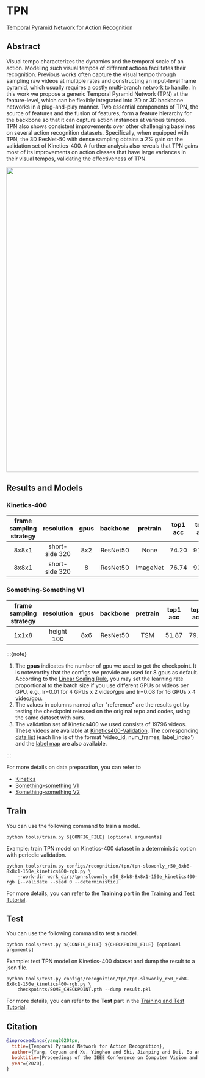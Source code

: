 # TPN

[Temporal Pyramid Network for Action Recognition](https://openaccess.thecvf.com/content_CVPR_2020/html/Yang_Temporal_Pyramid_Network_for_Action_Recognition_CVPR_2020_paper.html)

<!-- [ALGORITHM] -->

## Abstract

<!-- [ABSTRACT] -->

Visual tempo characterizes the dynamics and the temporal scale of an action. Modeling such visual tempos of different actions facilitates their recognition. Previous works often capture the visual tempo through sampling raw videos at multiple rates and constructing an input-level frame pyramid, which usually requires a costly multi-branch network to handle. In this work we propose a generic Temporal Pyramid Network (TPN) at the feature-level, which can be flexibly integrated into 2D or 3D backbone networks in a plug-and-play manner. Two essential components of TPN, the source of features and the fusion of features, form a feature hierarchy for the backbone so that it can capture action instances at various tempos. TPN also shows consistent improvements over other challenging baselines on several action recognition datasets. Specifically, when equipped with TPN, the 3D ResNet-50 with dense sampling obtains a 2% gain on the validation set of Kinetics-400. A further analysis also reveals that TPN gains most of its improvements on action classes that have large variances in their visual tempos, validating the effectiveness of TPN.

<!-- [IMAGE] -->

<div align=center>
<img src="https://user-images.githubusercontent.com/34324155/143018779-1d2a398f-dbd3-405a-87e5-e188b61fcc86.png" width="800"/>
</div>

## Results and Models

### Kinetics-400

| frame sampling strategy |   resolution   | gpus | backbone | pretrain | top1 acc | top5 acc |   reference top1 acc    |   reference top5 acc    | testing protocol  | inference time(video/s) | gpu_mem(M) |    config    |    ckpt    |    log    |
| :---------------------: | :------------: | :--: | :------: | :------: | :------: | :------: | :---------------------: | :---------------------: | :---------------: | :---------------------: | :--------: | :----------: | :--------: | :-------: |
|          8x8x1          | short-side 320 | 8x2  | ResNet50 |   None   |  74.20   |  91.48   |            x            |            x            | 10 clips x 3 crop |            x            |    6916    | [config](/configs/recognition/tpn/tpn-slowonly_r50_8xb8-8x8x1-150e_kinetics400-rgb.py) | [ckpt](https://download.openmmlab.com/mmaction/v1.0/recognition/tpn/tpn-slowonly_r50_8xb8-8x8x1-150e_kinetics400-rgb/tpn-slowonly_r50_8xb8-8x8x1-150e_kinetics400-rgb_20220913-97d0835d.pth) | [log](https://download.openmmlab.com/mmaction/v1.0/recognition/tpn/tpn-slowonly_r50_8xb8-8x8x1-150e_kinetics400-rgb/tpn-slowonly_r50_8xb8-8x8x1-150e_kinetics400-rgb.log) |
|          8x8x1          | short-side 320 |  8   | ResNet50 | ImageNet |  76.74   |  92.57   | [75.49](https://github.com/decisionforce/TPN/blob/master/MODELZOO.md) | [92.05](https://github.com/decisionforce/TPN/blob/master/MODELZOO.md) | 10 clips x 3 crop |            x            |    6916    | [config](/configs/recognition/tpn/tpn-slowonly_imagenet-pretrained-r50_8xb8-8x8x1-150e_kinetics400-rgb.py) | [ckpt](https://download.openmmlab.com/mmaction/v1.0/recognition/tpn/tpn_imagenet_pretrained_slowonly_r50_8x8x1_150e_kinetics_rgb/tpn-slowonly_imagenet-pretrained-r50_8xb8-8x8x1-150e_kinetics400-rgb_20220913-fed3f4c1.pth) | [log](https://download.openmmlab.com/mmaction/v1.0/recognition/tpn/tpn_imagenet_pretrained_slowonly_r50_8x8x1_150e_kinetics_rgb/tpn_imagenet_pretrained_slowonly_r50_8x8x1_150e_kinetics_rgb.log) |

### Something-Something V1

| frame sampling strategy | resolution | gpus | backbone | pretrain | top1 acc | top5 acc | reference top1 acc | reference top5 acc | testing protocol | inference time(video/s) | gpu_mem(M) |      config       |      ckpt       |      log       |
| :---------------------: | :--------: | :--: | :------: | :------: | :------: | :------: | :----------------: | :----------------: | :--------------: | :---------------------: | :--------: | :---------------: | :-------------: | :------------: |
|          1x1x8          | height 100 | 8x6  | ResNet50 |   TSM    |  51.87   |  79.67   |         x          |         x          | 8 clips x 3 crop |            x            |    8828    | [config](/configs/recognition/tpn/tpn-tsm_imagenet-pretrained-r50_8xb8-1x1x8-150e_sthv1-rgb.py) | [ckpt](https://download.openmmlab.com/mmaction/v1.0/recognition/tpn/tpn-tsm_imagenet-pretrained-r50_8xb8-1x1x8-150e_sthv1-rgb/tpn-tsm_imagenet-pretrained-r50_8xb8-1x1x8-150e_sthv1-rgb_20230221-940a3615.pth) | [log](https://download.openmmlab.com/mmaction/v1.0/recognition/tpn/tpn-tsm_imagenet-pretrained-r50_8xb8-1x1x8-150e_sthv1-rgb/tpn-tsm_imagenet-pretrained-r50_8xb8-1x1x8-150e_sthv1-rgb.log) |

:::{note}

1. The **gpus** indicates the number of gpu we used to get the checkpoint. It is noteworthy that the configs we provide are used for 8 gpus as default.
   According to the [Linear Scaling Rule](https://arxiv.org/abs/1706.02677), you may set the learning rate proportional to the batch size if you use different GPUs or videos per GPU,
   e.g., lr=0.01 for 4 GPUs x 2 video/gpu and lr=0.08 for 16 GPUs x 4 video/gpu.
2. The values in columns named after "reference" are the results got by testing the checkpoint released on the original repo and codes, using the same dataset with ours.
3. The validation set of Kinetics400 we used consists of 19796 videos. These videos are available at [Kinetics400-Validation](https://mycuhk-my.sharepoint.com/:u:/g/personal/1155136485_link_cuhk_edu_hk/EbXw2WX94J1Hunyt3MWNDJUBz-nHvQYhO9pvKqm6g39PMA?e=a9QldB). The corresponding [data list](https://download.openmmlab.com/mmaction/v1.0/dataset/k400_val/kinetics_val_list.txt) (each line is of the format 'video_id, num_frames, label_index') and the [label map](https://download.openmmlab.com/mmaction/v1.0/dataset/k400_val/kinetics_class2ind.txt) are also available.

:::

For more details on data preparation, you can refer to

- [Kinetics](/tools/data/kinetics/README.md)
- [Something-something V1](/tools/data/sthv1/README.md)
- [Something-something V2](/tools/data/sthv2/README.md)

## Train

You can use the following command to train a model.

```shell
python tools/train.py ${CONFIG_FILE} [optional arguments]
```

Example: train TPN model on Kinetics-400 dataset in a deterministic option with periodic validation.

```shell
python tools/train.py configs/recognition/tpn/tpn-slowonly_r50_8xb8-8x8x1-150e_kinetics400-rgb.py \
    --work-dir work_dirs/tpn-slowonly_r50_8xb8-8x8x1-150e_kinetics400-rgb [--validate --seed 0 --deterministic]
```

For more details, you can refer to the **Training** part in the [Training and Test Tutorial](/docs/en/user_guides/train_test.md).

## Test

You can use the following command to test a model.

```shell
python tools/test.py ${CONFIG_FILE} ${CHECKPOINT_FILE} [optional arguments]
```

Example: test TPN model on Kinetics-400 dataset and dump the result to a json file.

```shell
python tools/test.py configs/recognition/tpn/tpn-slowonly_r50_8xb8-8x8x1-150e_kinetics400-rgb.py \
    checkpoints/SOME_CHECKPOINT.pth --dump result.pkl
```

For more details, you can refer to the **Test** part in the [Training and Test Tutorial](/docs/en/user_guides/train_test.md).

## Citation

```BibTeX
@inproceedings{yang2020tpn,
  title={Temporal Pyramid Network for Action Recognition},
  author={Yang, Ceyuan and Xu, Yinghao and Shi, Jianping and Dai, Bo and Zhou, Bolei},
  booktitle={Proceedings of the IEEE Conference on Computer Vision and Pattern Recognition (CVPR)},
  year={2020},
}
```
